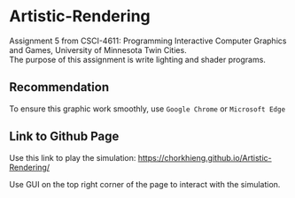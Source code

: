 # Artistic-Rendering

Assignment 5 from CSCI-4611: Programming Interactive Computer Graphics and Games, University of Minnesota Twin Cities.  
The purpose of this assignment is write lighting and shader programs.

## Recommendation
To ensure this graphic work smoothly, use `Google Chrome` or `Microsoft Edge`

## Link to Github Page

Use this link to play the simulation: https://chorkhieng.github.io/Artistic-Rendering/  

Use GUI on the top right corner of the page to interact with the simulation.